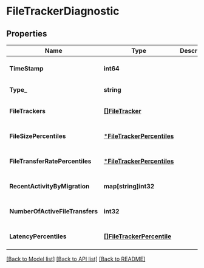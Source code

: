 # FileTrackerDiagnostic

## Properties
Name | Type | Description | Notes
------------ | ------------- | ------------- | -------------
**TimeStamp** | **int64** |  | [optional] [default to null]
**Type_** | **string** |  | [default to null]
**FileTrackers** | [**[]FileTracker**](FileTracker.md) |  | [optional] [default to null]
**FileSizePercentiles** | [***FileTrackerPercentiles**](FileTrackerPercentiles.md) |  | [optional] [default to null]
**FileTransferRatePercentiles** | [***FileTrackerPercentiles**](FileTrackerPercentiles.md) |  | [optional] [default to null]
**RecentActivityByMigration** | **map[string]int32** |  | [optional] [default to null]
**NumberOfActiveFileTransfers** | **int32** |  | [optional] [default to null]
**LatencyPercentiles** | [**[]FileTrackerPercentile**](FileTrackerPercentile.md) |  | [optional] [default to null]

[[Back to Model list]](../README.md#documentation-for-models) [[Back to API list]](../README.md#documentation-for-api-endpoints) [[Back to README]](../README.md)

